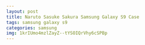 ```yaml
---
layout: post
title: Naruto Sasuke Sakura Samsung Galaxy S9 Case
tags: samsung galaxy s9
categories: samsung
img: 1krIUmo4mzlZayZ--tYSOIQrVhy6cSPBp
---
```

